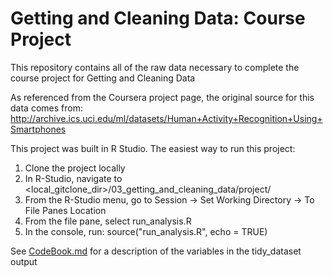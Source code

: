 # Getting and Cleaning Data: Course Project

This repository contains all of the raw data necessary to complete the course project for Getting and Cleaning Data

As referenced from the Coursera project page, the original source for this data comes from:
http://archive.ics.uci.edu/ml/datasets/Human+Activity+Recognition+Using+Smartphones

This project was built in R Studio.  The easiest way to run this project:

1. Clone the project locally
2. In R-Studio, navigate to <local_gitclone_dir>/03_getting_and_cleaning_data/project/
3. From the R-Studio menu, go to Session -> Set Working Directory -> To File Panes Location
4. From the file pane, select run_analysis.R
5. In the console, run: source("run_analysis.R", echo = TRUE)

See [CodeBook.md](CodeBook.md) for a description of the variables in the tidy_dataset output
